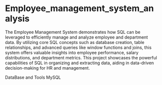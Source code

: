 # Employee_management_system_analysis
The Employee Management System demonstrates how SQL can be leveraged to efficiently manage and analyze employee and department data. By utilizing core SQL concepts such as database creation, table relationships, and advanced queries like window functions and joins, this system offers valuable insights into employee performance, salary distributions, and department metrics. This project showcases the powerful capabilities of SQL in organizing and extracting data, aiding
in data-driven decision-making for HR and management.

DataBase and Tools
MySQL


